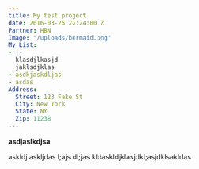 ```yaml
---
title: My test project
date: 2016-03-25 22:24:00 Z
Partner: HBN
Image: "/uploads/bermaid.png"
My List:
- |-
  klasdjlkasjd
  jaklsdjklas
- asdkjaskdljas
- asdas
Address:
  Street: 123 Fake St
  City: New York
  State: NY
  Zip: 11238
---
```


**asdjaslkdjsa**

askldj askljdas
l;ajs dl;jas kldaskldjklasjdkl;asjdklsakldas